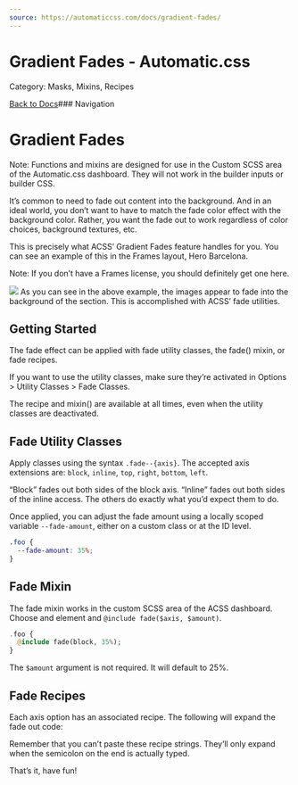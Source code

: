 ```yaml
---
source: https://automaticcss.com/docs/gradient-fades/
---
```


# Gradient Fades - Automatic.css

Category: Masks, Mixins, Recipes

[Back to Docs](https://automaticcss.com/docs)### Navigation

# Gradient Fades

Note: Functions and mixins are designed for use in the Custom SCSS area of the Automatic.css dashboard. They will not work in the builder inputs or builder CSS.

It’s common to need to fade out content into the background. And in an ideal world, you don’t want to have to match the fade color effect with the background color. Rather, you want the fade out to work regardless of color choices, background textures, etc.

This is precisely what ACSS’ Gradient Fades feature handles for you. You can see an example of this in the Frames layout, Hero Barcelona.

Note: If you don’t have a Frames license, you should definitely get one here.

![](https://automaticcss.com/wp-content/uploads/CleanShot-2025-02-28-at-16.29.02@2x-1024x487.webp)
As you can see in the above example, the images appear to fade into the background of the section. This is accomplished with ACSS’ fade utilities.

## Getting Started

The fade effect can be applied with fade utility classes, the fade() mixin, or fade recipes.

If you want to use the utility classes, make sure they’re activated in Options > Utility Classes > Fade Classes.

The recipe and mixin() are available at all times, even when the utility classes are deactivated.

## Fade Utility Classes

Apply classes using the syntax `.fade--{axis}`. The accepted axis extensions are: `block`, `inline`, `top`, `right`, `bottom`, `left`.

“Block” fades out both sides of the block axis. “Inline” fades out both sides of the inline access. The others do exactly what you’d expect them to do.

Once applied, you can adjust the fade amount using a locally scoped variable `--fade-amount`, either on a custom class or at the ID level.

```css
.foo {
  --fade-amount: 35%;
}
```

## Fade Mixin

The fade mixin works in the custom SCSS area of the ACSS dashboard. Choose and element and `@include fade($axis, $amount)`.

```php
.foo {
  @include fade(block, 35%);
}
```

The `$amount` argument is not required. It will default to 25%.

## Fade Recipes

Each axis option has an associated recipe. The following will expand the fade out code:

Remember that you can’t paste these recipe strings. They’ll only expand when the semicolon on the end is actually typed.

That’s it, have fun!

